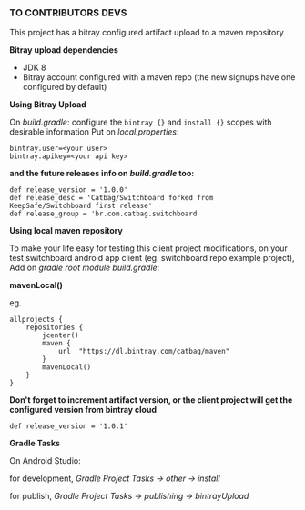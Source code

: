 ### TO CONTRIBUTORS DEVS

This project has a bitray configured artifact upload to a maven repository

**Bitray upload dependencies**
- JDK 8
- Bitray account configured with a maven repo (the new signups have one configured by default)

**Using Bitray Upload**

On *build.gradle*: configure the ```bintray {}``` and ```install {}``` scopes with desirable information
Put on *local.properties*:

    bintray.user=<your user>
    bintray.apikey=<your api key>


**and the future releases info on *build.gradle* too:**

    def release_version = '1.0.0'
    def release_desc = 'Catbag/Switchboard forked from KeepSafe/Switchboard first release'
    def release_group = 'br.com.catbag.switchboard

**Using local maven repository**

To make your life easy for testing this client project modifications, 
on your test switchboard android app client (eg. switchboard repo example project),
Add on *gradle root module build.gradle*:

**mavenLocal()**

eg. 

    allprojects {
        repositories {
            jcenter()
            maven {
                url  "https://dl.bintray.com/catbag/maven"
            }
            mavenLocal()
        }
    }

**Don't forget to increment artifact version, or the client project will get the configured version from bintray cloud**

    def release_version = '1.0.1'
    
**Gradle Tasks**

On Android Studio:

for development, *Gradle Project Tasks -> other -> install*

for publish, *Gradle Project Tasks -> publishing -> bintrayUpload*


